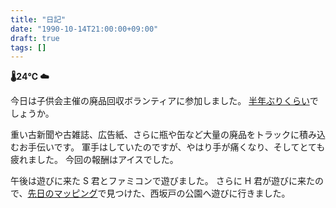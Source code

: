 ```yaml
---
title: "日記"
date: "1990-10-14T21:00:00+09:00"
draft: true
tags: []
---
```


__🌡24℃ ☁__

今日は子供会主催の廃品回収ボランティアに参加しました。
[半年ぶりくらい](../05/20-diary.md)でしょうか。

重い古新聞や古雑誌、広告紙、さらに瓶や缶など大量の廃品をトラックに積み込むお手伝いです。
軍手はしていたのですが、やはり手が痛くなり、そしてとても疲れました。
今回の報酬はアイスでした。

午後は遊びに来た S 君とファミコンで遊びました。
さらに H 君が遊びに来たので、[先日のマッピング](../09/24-diary.md)で見つけた、西坂戸の公園へ遊びに行きました。
